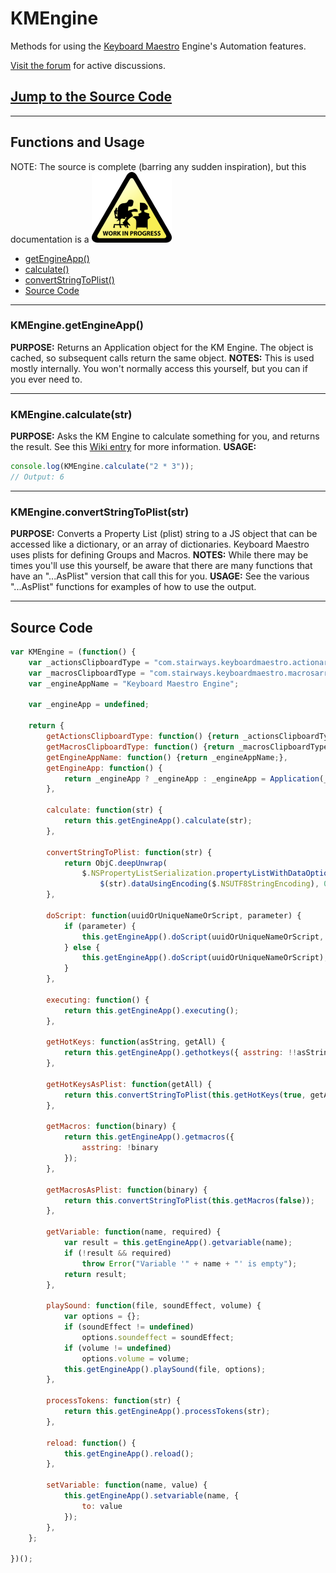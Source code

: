 
# KMEngine
Methods for using the [Keyboard Maestro](https://www.keyboardmaestro.com/main/) Engine's Automation features.

[Visit the forum](https://forum.keyboardmaestro.com/) for active discussions.

## [Jump to the Source Code](#source)

---

## Functions and Usage
NOTE: The source is complete (barring any sudden inspiration), but this documentation is a
  ![wip-sign.png](resources/CCB7AEA96395B800A043B776CB42F3D6.png)
* [getEngineApp()](#getEngineApp)
* [calculate()](#calculate)
* [convertStringToPlist()](#convertStringToPlist)
* [Source Code](#source)

---
### <a name="getEngineApp"></a>KMEngine.getEngineApp()
**PURPOSE:**
Returns an Application object for the KM Engine. The object is cached, so subsequent calls return the same object.
**NOTES:**
This is used mostly internally. You won't normally access this yourself, but you can if you ever need to.

---

### <a name="calculate"></a>KMEngine.calculate(str)
**PURPOSE:**
Asks the KM Engine to calculate something for you, and returns the result. See this [Wiki entry](https://wiki.keyboardmaestro.com/function/CALCULATE) for more information.
**USAGE:**

```js
console.log(KMEngine.calculate("2 * 3"));
// Output: 6
```

---

### <a name="convertStringToPlist"></a>KMEngine.convertStringToPlist(str)
**PURPOSE:**
Converts a Property List (plist) string to a JS object that can be accessed like a dictionary, or an array of dictionaries. Keyboard Maestro uses plists for defining Groups and Macros.
**NOTES:**
While there may be times you'll use this yourself, be aware that there are many functions that have an "...AsPlist" version that call this for you.
**USAGE:**
See the various "...AsPlist" functions for examples of how to use the output.

---

## <a name="source"></a>Source Code

```js
var KMEngine = (function() {
	var _actionsClipboardType = "com.stairways.keyboardmaestro.actionarray";
	var _macrosClipboardType = "com.stairways.keyboardmaestro.macrosarray";
	var _engineAppName = "Keyboard Maestro Engine";

	var _engineApp = undefined;

	return {
		getActionsClipboardType: function() {return _actionsClipboardType;},
		getMacrosClipboardType: function() {return _macrosClipboardType;},
		getEngineAppName: function() {return _engineAppName;},
		getEngineApp: function() {
			return _engineApp ? _engineApp : _engineApp = Application(_engineAppName);
		},

		calculate: function(str) {
			return this.getEngineApp().calculate(str);
		},

		convertStringToPlist: function(str) {
			return ObjC.deepUnwrap(
				$.NSPropertyListSerialization.propertyListWithDataOptionsFormatError(
					$(str).dataUsingEncoding($.NSUTF8StringEncoding), 0, 0, null));
		},

		doScript: function(uuidOrUniqueNameOrScript, parameter) {
			if (parameter) {
				this.getEngineApp().doScript(uuidOrUniqueNameOrScript, { withParameter: parameter });
			} else {
				this.getEngineApp().doScript(uuidOrUniqueNameOrScript);
			}
		},

		executing: function() {
			return this.getEngineApp().executing();
		},

		getHotKeys: function(asString, getAll) {
			return this.getEngineApp().gethotkeys({ asstring: !!asString, getall: !!getAll});
		},

		getHotKeysAsPlist: function(getAll) {
			return this.convertStringToPlist(this.getHotKeys(true, getAll));
		},

		getMacros: function(binary) {
			return this.getEngineApp().getmacros({
				asstring: !binary
			});
		},

		getMacrosAsPlist: function(binary) {
			return this.convertStringToPlist(this.getMacros(false));
		},

		getVariable: function(name, required) {
			var result = this.getEngineApp().getvariable(name);
			if (!result && required)
				throw Error("Variable '" + name + "' is empty");
			return result;
		},

		playSound: function(file, soundEffect, volume) {
			var options = {};
			if (soundEffect != undefined)
				options.soundeffect = soundEffect;
			if (volume != undefined)
				options.volume = volume;
			this.getEngineApp().playSound(file, options);
		},

		processTokens: function(str) {
			return this.getEngineApp().processTokens(str);
		},

		reload: function() {
			this.getEngineApp().reload();
		},

		setVariable: function(name, value) {
			this.getEngineApp().setvariable(name, {
				to: value
			});
		},
	};

})();
```